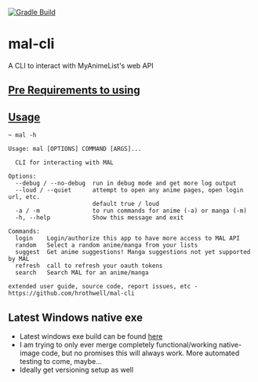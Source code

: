 [![Gradle Build](https://github.com/hrothwell/mal-cli/actions/workflows/gradle.yml/badge.svg)](https://github.com/hrothwell/mal-cli/actions/workflows/gradle.yml)

# mal-cli

A CLI to interact with MyAnimeList's web API

## [Pre Requirements to using](../../wiki/Pre-Requirements)

## [Usage](../../wiki/Usage)

``` 
~ mal -h

Usage: mal [OPTIONS] COMMAND [ARGS]...

  CLI for interacting with MAL

Options:
  --debug / --no-debug  run in debug mode and get more log output
  --loud / --quiet      attempt to open any anime pages, open login url, etc.
                        default true / loud
  -a / -m               to run commands for anime (-a) or manga (-m)
  -h, --help            Show this message and exit

Commands:
  login    Login/authorize this app to have more access to MAL API
  random   Select a random anime/manga from your lists
  suggest  Get anime suggestions! Manga suggestions not yet supported by MAL
  refresh  call to refresh your oauth tokens
  search   Search MAL for an anime/manga

extended user guide, source code, report issues, etc -
https://github.com/hrothwell/mal-cli

```

## Latest Windows native exe

- Latest windows exe build can be found [here](./native-image-items/build-results)
- I am trying to only ever merge completely functional/working native-image code, but no promises this will always work.
  More automated testing to come, maybe...
- Ideally get versioning setup as well
